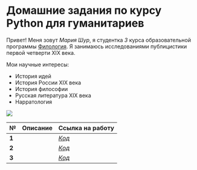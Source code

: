 # Домашние задания по курсу Python для гуманитариев #
Привет! Меня зовут _Мария Шур_, я студентка _3_ курса образовательной программы [Филология](https://www.hse.ru/ba/philology). Я занимаюсь  исследованиями публицистики первой четверти XIX века. 

Мои научные интересы:
+ История идей
+ История России XIX века
+ История философии
+ Русская литература XIX века
+ Нарратология

![](https://pp.userapi.com/c840525/v840525230/87883/f93xPeongXM.jpg)

№|	Описание|	Ссылка на работу|
:---|:---|:---
**1**||[_Код_](https://github.com/mariashur/python-dh-hw/blob/master/HW1.ipynb)|
**2**||[_Код_]()|
**3**||[_Код_]()|
